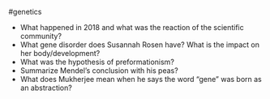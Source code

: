#genetics 
- What happened in 2018 and what was the reaction of the scientific community?
- What gene disorder does Susannah Rosen have? What is the impact on her body/development?
- What was the hypothesis of preformationism? 
- Summarize Mendel’s conclusion with his peas?
- What does Mukherjee mean when he says the word “gene” was born as an abstraction?